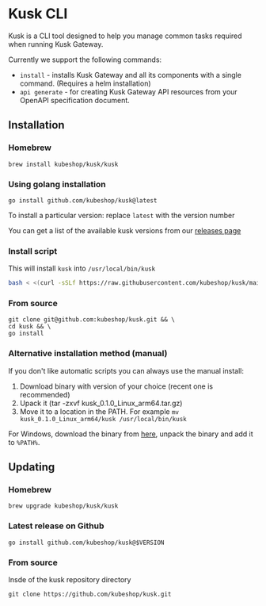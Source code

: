 # Kusk CLI

Kusk is a CLI tool designed to help you manage common tasks required when
running Kusk Gateway.

Currently we support the following commands:

- `install` - installs Kusk Gateway and all its components with a single command. (Requires a helm installation)
- `api generate` - for creating Kusk Gateway API resources from your OpenAPI specification document.

## Installation

### Homebrew
`brew install kubeshop/kusk/kusk`

### Using golang installation
`go install github.com/kubeshop/kusk@latest`

To install a particular version: replace `latest` with the version number

You can get a list of the available kusk versions from our [releases page](https://github.com/kubeshop/kusk/releases)

### Install script
This will install `kusk` into `/usr/local/bin/kusk`

```sh
bash < <(curl -sSLf https://raw.githubusercontent.com/kubeshop/kusk/main/scripts/install.sh)
```

### From source
```
git clone git@github.com:kubeshop/kusk.git && \
cd kusk && \
go install
```

### Alternative installation method (manual)

If you don't like automatic scripts you can always use the manual install:

1. Download binary with version of your choice (recent one is recommended)
2. Upack it (tar -zxvf kusk_0.1.0_Linux_arm64.tar.gz)
3. Move it to a location in the PATH. For example `mv kusk_0.1.0_Linux_arm64/kusk /usr/local/bin/kusk`

For Windows, download the binary from [here](https://github.com/kubeshop/kusk/releases), unpack the binary and add it to `%PATH%`. 

## Updating
### Homebrew
`brew upgrade kubeshop/kusk/kusk`

### Latest release on Github
`go install github.com/kubeshop/kusk@$VERSION`

### From source
Insde of the kusk repository directory
```
git clone https://github.com/kubeshop/kusk.git
```
